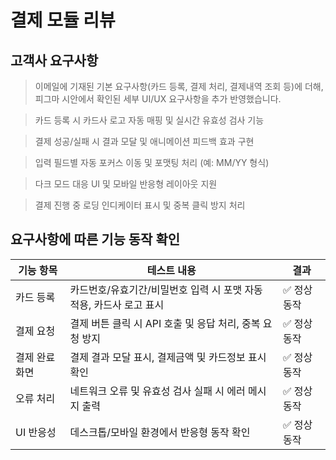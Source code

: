 # 결제 모듈 리뷰

## 고객사 요구사항
> 이메일에 기재된 기본 요구사항(카드 등록, 결제 처리, 결제내역 조회 등)에 더해,
피그마 시안에서 확인된 세부 UI/UX 요구사항을 추가 반영했습니다.

> 카드 등록 시 카드사 로고 자동 매핑 및 실시간 유효성 검사 기능

> 결제 성공/실패 시 결과 모달 및 애니메이션 피드백 효과 구현

> 입력 필드별 자동 포커스 이동 및 포맷팅 처리 (예: MM/YY 형식)

> 다크 모드 대응 UI 및 모바일 반응형 레이아웃 지원

> 결제 진행 중 로딩 인디케이터 표시 및 중복 클릭 방지 처리

## 요구사항에 따른 기능 동작 확인

| 기능 항목    | 테스트 내용                                  | 결과      |
| -------- | --------------------------------------- | ------- |
| 카드 등록    | 카드번호/유효기간/비밀번호 입력 시 포맷 자동 적용, 카드사 로고 표시 | ✅ 정상 동작 |
| 결제 요청    | 결제 버튼 클릭 시 API 호출 및 응답 처리, 중복 요청 방지     | ✅ 정상 동작 |
| 결제 완료 화면 | 결제 결과 모달 표시, 결제금액 및 카드정보 표시 확인          | ✅ 정상 동작 |
| 오류 처리    | 네트워크 오류 및 유효성 검사 실패 시 에러 메시지 출력         | ✅ 정상 동작 |
| UI 반응성   | 데스크톱/모바일 환경에서 반응형 동작 확인                 | ✅ 정상 동작 |

